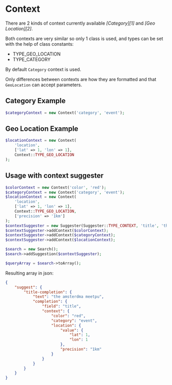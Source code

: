 # Context

There are 2 kinds of context currently available *[Category][1]* and *[Geo Location][2]*.

Both contexts are very similar so only 1 class is used, and types can be set with the help of class constants:
 - TYPE_GEO_LOCATION
 - TYPE_CATEGORY

By default `Category` context is used.

Only differences between contexts are how they are formatted and that `GeoLocation` can accept parameters.

## Category Example

```php
$categoryContext = new Context('category', 'event');
```

## Geo Location Example

```php
$locationContext = new Context(
    'location',
    ['lat' => 1, 'lon' => 1],
    Context::TYPE_GEO_LOCATION
);
```

## Usage with context suggester

```php
$colorContext = new Context('color', 'red');
$categoryContext = new Context('category', 'event');
$locationContext = new Context(
    'location',
    ['lat' => 1, 'lon' => 1],
    Context::TYPE_GEO_LOCATION,
    ['precision' => '1km']
);
$contextSuggester = new Suggester(Suggester::TYPE_CONTEXT, 'title', 'the amsterdma meetpu');
$contextSuggester->addContext($colorContext);
$contextSuggester->addContext($categoryContext);
$contextSuggester->addContext($locationContext);

$search = new Search();
$search->addSuggestion($contextSuggester);

$queryArray = $search->toArray();
```
Resulting array in json:
```JSON
{
    "suggest": {
        "title-completion": {
            "text": "the amsterdma meetpu",
            "completion": {
                "field": "title",
                "context": {
                    "color": "red",
                    "category": "event",
                    "location": {
                        "value": {
                            "lat": 1,
                            "lon": 1
                        },
                        "precision": "1km"
                    }
                }
            }
        }
    }
}
```
